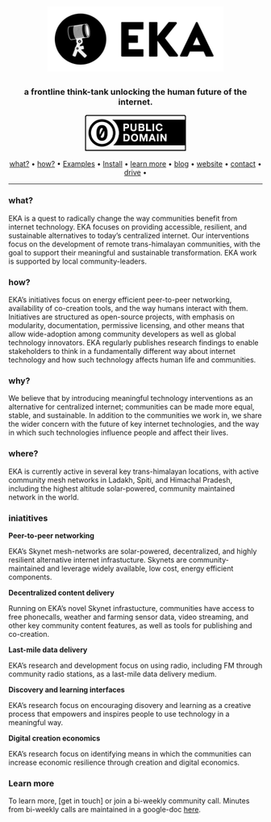<h1 align="center">
  <br>
  <a href="http://eka.to"><img src="https://raw.githubusercontent.com/eka-foundation/home/master/images/eka_logo_white_bg_both.png" alt="Talos" width="350"></a>
  <br>
</h1>

<h3 align="center">a frontline think-tank unlocking the human future of the internet.</h3>

<p align="center">
  
  <a href="https://travis-ci.org/autonomio/talos">
    <img width=200px src="https://raw.githubusercontent.com/eka-foundation/home/master/images/cc-zero.png" alt="License">
  </a>

</p>

<p align="center">
  <a href="#what">what?</a> •
  <a href="#how">how?</a> •
  <a href="#Examples">Examples</a> •
  <a href="#Install">Install</a> •
  <a href="#learn-more">learn more</a> •
  <a href="https://medium.com/eka-foundation">blog</a> •
  <a href="http://eka.to">website</a> •
  <a href="mailme:admin@eka.to">contact</a> •
  <a href="https://drive.google.com/drive/folders/1Eoac32SYnjBRZAMkjRXW_v2dNUgWW2CI?usp=sharing">drive</a> •
</p>
<hr>

### what?

EKA is a quest to radically change the way communities benefit from internet technology. EKA focuses on providing accessible, resilient, and sustainable alternatives to today’s centralized internet. Our interventions focus on the development of remote trans-himalayan communities, with the goal to support their meaningful and sustainable transformation. EKA work is supported by local community-leaders.

### how? 

EKA’s initiatives focus on energy efficient peer-to-peer networking, availability of co-creation tools, and the way humans interact with them.  Initiatives are structured as open-source projects, with emphasis on modularity, documentation, permissive licensing, and other means that allow wide-adoption among community developers as well as global technology innovators. EKA regularly publishes research findings to enable stakeholders to think in a fundamentally different way about internet technology and how such technology affects human life and communities. 

### why? 

We believe that by introducing meaningful technology interventions as an alternative for centralized internet; communities can be made more equal, stable, and sustainable. In addition to the communities we work in, we share the wider concern with the future of key internet technologies, and the way in which such technologies influence people and affect their lives.

### where? 

EKA is currently active in several key trans-himalayan locations, with active community mesh networks in Ladakh, Spiti, and Himachal Pradesh, including the highest altitude solar-powered, community maintained network in the world.

 
### iniatitives

**Peer-to-peer networking**

EKA’s Skynet mesh-networks are solar-powered, decentralized, and highly resilient alternative internet infrastucture. Skynets are community-maintained and leverage widely available, low cost, energy efficient components. 

**Decentralized content delivery**

Running on EKA’s novel Skynet infrastucture, communities have access to free phonecalls, weather and farming sensor data, video streaming, and other key community content features, as well as tools for publishing and co-creation. 

**Last-mile data delivery**

EKA’s research and development focus on using radio, including FM through community radio stations, as a last-mile data delivery medium. 

**Discovery and learning interfaces**

EKA’s research focus on encouraging disovery and learning as a creative process that empowers and inspires people to use technology in a meaningful way.

**Digital creation economics**

EKA’s research focus on identifying means in which the communities can increase economic resilience through creation and digital economics. 


### Learn more

To learn more, [get in touch] or join a bi-weekly community call. Minutes from bi-weekly calls are maintained in a google-doc [here](https://docs.google.com/document/d/1BJg5iUdI2erpt-Bax1HO--vheRbdzaiBUwK0gfhujks/edit?usp=sharing).
